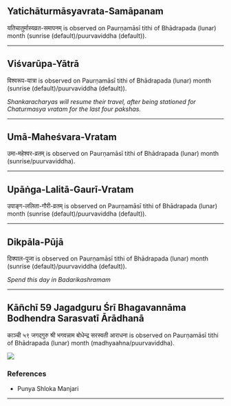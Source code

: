 ## Yatichāturmāsyavrata-Samāpanam
यतिचातुर्मास्यव्रत-समापनम् is observed on Paurṇamāsī tithi of Bhādrapada (lunar) month (sunrise (default)/puurvaviddha (default)).



---
## Viśvarūpa-Yātrā
विश्वरूप-यात्रा is observed on Paurṇamāsī tithi of Bhādrapada (lunar) month (sunrise (default)/puurvaviddha (default)).

_Shankaracharyas will resume their travel, after being stationed for Chaturmasya vratam for the last four pakshas._

---
## Umā-Maheśvara-Vratam
उमा-महेश्वर-व्रतम् is observed on Paurṇamāsī tithi of Bhādrapada (lunar) month (sunrise/puurvaviddha).



---
## Upāṅga-Lalitā-Gaurī-Vratam
उपाङ्ग-ललिता-गौरी-व्रतम् is observed on Paurṇamāsī tithi of Bhādrapada (lunar) month (sunrise (default)/puurvaviddha (default)).



---
## Dikpāla-Pūjā
दिक्पाल-पूजा is observed on Paurṇamāsī tithi of Bhādrapada (lunar) month (sunrise (default)/puurvaviddha (default)).

_Spend this day in Badarikashramam_

---
## Kāñchī 59 Jagadguru Śrī Bhagavannāma Bodhendra Sarasvatī Ārādhanā
काञ्ची ५९ जगद्गुरु श्री भगवन्नाम बोधेन्द्र सरस्वती आराधना is observed on Paurṇamāsī tithi of Bhādrapada (lunar) month (madhyaahna/puurvaviddha).

_![](https://github.com/sanskrit-coders/jyotisha/blob/master/jyotisha/panchangam/temporal/festival/images/kanchi-jagadgurus/jagadguru-59.jpg)_
### References
* Punya Shloka Manjari


---
